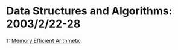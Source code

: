 # Data Structures and Algorithms: 2003/2/22-28  
1: [Memory Efficient Arithmetic](https://doi.org/10.48550/arXiv.math/0302315)  
